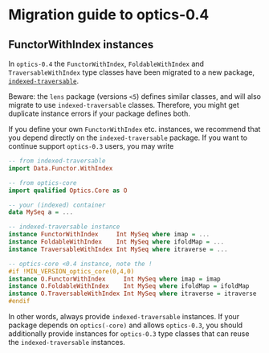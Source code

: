 # Migration guide to optics-0.4

## FunctorWithIndex instances

In `optics-0.4` the `FunctorWithIndex`, `FoldableWithIndex` and
`TraversableWithIndex` type classes have been migrated to a new package,
[`indexed-traversable`](https://hackage.haskell.org/package/indexed-traversable).

Beware: the `lens` package (versions `<5`) defines similar classes,
and will also migrate to use `indexed-traversable` classes. Therefore, you
might get duplicate instance errors if your package defines both.

If you define your own `FunctorWithIndex` etc. instances,
we recommend that you depend directly on the `indexed-traversable` package.
If you want to continue support `optics-0.3` users, you may write

```haskell
-- from indexed-traversable
import Data.Functor.WithIndex

-- from optics-core
import qualified Optics.Core as O

-- your (indexed) container
data MySeq a = ...

-- indexed-traversable instance
instance FunctorWithIndex     Int MySeq where imap = ...
instance FoldableWithIndex    Int MySeq where ifoldMap = ...
instance TraversableWithIndex Int MySeq where itraverse = ...

-- optics-core <0.4 instance, note the !
#if !MIN_VERSION_optics_core(0,4,0)
instance O.FunctorWithIndex     Int MySeq where imap = imap
instance O.FoldableWithIndex    Int MySeq where ifoldMap = ifoldMap
instance O.TraversableWithIndex Int MySeq where itraverse = itraverse
#endif
```

In other words, always provide `indexed-traversable` instances.
If your package depends on `optics(-core)` and allows `optics-0.3`,
you should additionally provide instances for `optics-0.3` type classes
that can reuse the `indexed-traversable` instances.
